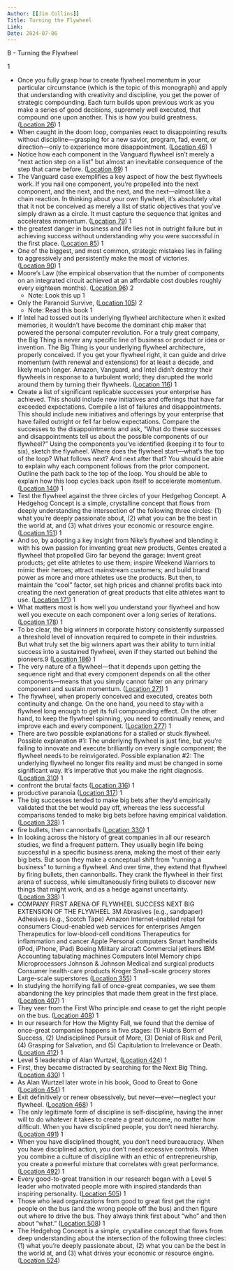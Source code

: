 ```yaml
---
Author: [[Jim Collins]]
Title: Turning the Flywheel
Link: 
Date: 2024-07-06
---
```

B - Turning the Flywheel

1
- Once you fully grasp how to create flywheel momentum in your particular circumstance (which is the topic of this monograph) and apply that understanding with creativity and discipline, you get the power of strategic compounding. Each turn builds upon previous work as you make a series of good decisions, supremely well executed, that compound one upon another. This is how you build greatness. ([Location 26](https://readwise.io/to_kindle?action=open&asin=B07JFT5G7N&location=26))
1
- When caught in the doom loop, companies react to disappointing results without discipline—grasping for a new savior, program, fad, event, or direction—only to experience more disappointment. ([Location 46](https://readwise.io/to_kindle?action=open&asin=B07JFT5G7N&location=46))
1
- Notice how each component in the Vanguard flywheel isn’t merely a “next action step on a list” but almost an inevitable consequence of the step that came before. ([Location 69](https://readwise.io/to_kindle?action=open&asin=B07JFT5G7N&location=69))
1
- The Vanguard case exemplifies a key aspect of how the best flywheels work. If you nail one component, you’re propelled into the next component, and the next, and the next, and the next—almost like a chain reaction. In thinking about your own flywheel, it’s absolutely vital that it not be conceived as merely a list of static objectives that you’ve simply drawn as a circle. It must capture the sequence that ignites and accelerates momentum. ([Location 79](https://readwise.io/to_kindle?action=open&asin=B07JFT5G7N&location=79))
1
- the greatest danger in business and life lies not in outright failure but in achieving success without understanding why you were successful in the first place. ([Location 85](https://readwise.io/to_kindle?action=open&asin=B07JFT5G7N&location=85))
1
- One of the biggest, and most common, strategic mistakes lies in failing to aggressively and persistently make the most of victories. ([Location 90](https://readwise.io/to_kindle?action=open&asin=B07JFT5G7N&location=90))
1
- Moore’s Law (the empirical observation that the number of components on an integrated circuit achieved at an affordable cost doubles roughly every eighteen months). ([Location 96](https://readwise.io/to_kindle?action=open&asin=B07JFT5G7N&location=96))
2
    - Note: Look this up
1
- Only the Paranoid Survive, ([Location 105](https://readwise.io/to_kindle?action=open&asin=B07JFT5G7N&location=105))
2
    - Note: Read this book
1
- If Intel had tossed out its underlying flywheel architecture when it exited memories, it wouldn’t have become the dominant chip maker that powered the personal computer revolution. For a truly great company, the Big Thing is never any specific line of business or product or idea or invention. The Big Thing is your underlying flywheel architecture, properly conceived. If you get your flywheel right, it can guide and drive momentum (with renewal and extensions) for at least a decade, and likely much longer. Amazon, Vanguard, and Intel didn’t destroy their flywheels in response to a turbulent world; they disrupted the world around them by turning their flywheels. ([Location 116](https://readwise.io/to_kindle?action=open&asin=B07JFT5G7N&location=116))
1
- Create a list of significant replicable successes your enterprise has achieved. This should include new initiatives and offerings that have far exceeded expectations. Compile a list of failures and disappointments. This should include new initiatives and offerings by your enterprise that have failed outright or fell far below expectations. Compare the successes to the disappointments and ask, “What do these successes and disappointments tell us about the possible components of our flywheel?” Using the components you’ve identified (keeping it to four to six), sketch the flywheel. Where does the flywheel start—what’s the top of the loop? What follows next? And next after that? You should be able to explain why each component follows from the prior component. Outline the path back to the top of the loop. You should be able to explain how this loop cycles back upon itself to accelerate momentum. ([Location 140](https://readwise.io/to_kindle?action=open&asin=B07JFT5G7N&location=140))
1
- Test the flywheel against the three circles of your Hedgehog Concept. A Hedgehog Concept is a simple, crystalline concept that flows from deeply understanding the intersection of the following three circles: (1) what you’re deeply passionate about, (2) what you can be the best in the world at, and (3) what drives your economic or resource engine. ([Location 151](https://readwise.io/to_kindle?action=open&asin=B07JFT5G7N&location=151))
1
- And so, by adopting a key insight from Nike’s flywheel and blending it with his own passion for inventing great new products, Gentes created a flywheel that propelled Giro far beyond the garage: Invent great products; get elite athletes to use them; inspire Weekend Warriors to mimic their heroes; attract mainstream customers; and build brand power as more and more athletes use the products. But then, to maintain the “cool” factor, set high prices and channel profits back into creating the next generation of great products that elite athletes want to use. ([Location 171](https://readwise.io/to_kindle?action=open&asin=B07JFT5G7N&location=171))
1
- What matters most is how well you understand your flywheel and how well you execute on each component over a long series of iterations. ([Location 178](https://readwise.io/to_kindle?action=open&asin=B07JFT5G7N&location=178))
1
- To be clear, the big winners in corporate history consistently surpassed a threshold level of innovation required to compete in their industries. But what truly set the big winners apart was their ability to turn initial success into a sustained flywheel, even if they started out behind the pioneers.9 ([Location 186](https://readwise.io/to_kindle?action=open&asin=B07JFT5G7N&location=186))
1
- The very nature of a flywheel—that it depends upon getting the sequence right and that every component depends on all the other components—means that you simply cannot falter on any primary component and sustain momentum. ([Location 271](https://readwise.io/to_kindle?action=open&asin=B07JFT5G7N&location=271))
1
- The flywheel, when properly conceived and executed, creates both continuity and change. On the one hand, you need to stay with a flywheel long enough to get its full compounding effect. On the other hand, to keep the flywheel spinning, you need to continually renew, and improve each and every component. ([Location 277](https://readwise.io/to_kindle?action=open&asin=B07JFT5G7N&location=277))
1
- There are two possible explanations for a stalled or stuck flywheel. Possible explanation #1: The underlying flywheel is just fine, but you’re failing to innovate and execute brilliantly on every single component; the flywheel needs to be reinvigorated. Possible explanation #2: The underlying flywheel no longer fits reality and must be changed in some significant way. It’s imperative that you make the right diagnosis. ([Location 310](https://readwise.io/to_kindle?action=open&asin=B07JFT5G7N&location=310))
1
- confront the brutal facts ([Location 316](https://readwise.io/to_kindle?action=open&asin=B07JFT5G7N&location=316))
1
- productive paranoia ([Location 317](https://readwise.io/to_kindle?action=open&asin=B07JFT5G7N&location=317))
1
- The big successes tended to make big bets after they’d empirically validated that the bet would pay off, whereas the less successful comparisons tended to make big bets before having empirical validation. ([Location 328](https://readwise.io/to_kindle?action=open&asin=B07JFT5G7N&location=328))
1
- fire bullets, then cannonballs ([Location 330](https://readwise.io/to_kindle?action=open&asin=B07JFT5G7N&location=330))
1
- In looking across the history of great companies in all our research studies, we find a frequent pattern. They usually begin life being successful in a specific business arena, making the most of their early big bets. But soon they make a conceptual shift from “running a business” to turning a flywheel. And over time, they extend that flywheel by firing bullets, then cannonballs. They crank the flywheel in their first arena of success, while simultaneously firing bullets to discover new things that might work, and as a hedge against uncertainty. ([Location 338](https://readwise.io/to_kindle?action=open&asin=B07JFT5G7N&location=338))
1
- COMPANY FIRST ARENA OF FLYWHEEL SUCCESS NEXT BIG EXTENSION OF THE FLYWHEEL 3M Abrasives (e.g., sandpaper) Adhesives (e.g., Scotch Tape) Amazon Internet-enabled retail for consumers Cloud-enabled web services for enterprises Amgen Therapeutics for low-blood-cell conditions Therapeutics for inflammation and cancer Apple Personal computers Smart handhelds (iPod, iPhone, iPad) Boeing Military aircraft Commercial jetliners IBM Accounting tabulating machines Computers Intel Memory chips Microprocessors Johnson & Johnson Medical and surgical products Consumer health-care products Kroger Small-scale grocery stores Large-scale superstores ([Location 355](https://readwise.io/to_kindle?action=open&asin=B07JFT5G7N&location=355))
1
- In studying the horrifying fall of once-great companies, we see them abandoning the key principles that made them great in the first place. ([Location 407](https://readwise.io/to_kindle?action=open&asin=B07JFT5G7N&location=407))
1
- They veer from the First Who principle and cease to get the right people on the bus. ([Location 408](https://readwise.io/to_kindle?action=open&asin=B07JFT5G7N&location=408))
1
- In our research for How the Mighty Fall, we found that the demise of once-great companies happens in five stages: (1) Hubris Born of Success, (2) Undisciplined Pursuit of More, (3) Denial of Risk and Peril, (4) Grasping for Salvation, and (5) Capitulation to Irrelevance or Death. ([Location 412](https://readwise.io/to_kindle?action=open&asin=B07JFT5G7N&location=412))
1
- Level 5 leadership of Alan Wurtzel, ([Location 424](https://readwise.io/to_kindle?action=open&asin=B07JFT5G7N&location=424))
1
- First, they became distracted by searching for the Next Big Thing. ([Location 430](https://readwise.io/to_kindle?action=open&asin=B07JFT5G7N&location=430))
1
- As Alan Wurtzel later wrote in his book, Good to Great to Gone ([Location 454](https://readwise.io/to_kindle?action=open&asin=B07JFT5G7N&location=454))
1
- Exit definitively or renew obsessively, but never—ever—neglect your flywheel. ([Location 468](https://readwise.io/to_kindle?action=open&asin=B07JFT5G7N&location=468))
1
- The only legitimate form of discipline is self-discipline, having the inner will to do whatever it takes to create a great outcome, no matter how difficult. When you have disciplined people, you don’t need hierarchy. ([Location 491](https://readwise.io/to_kindle?action=open&asin=B07JFT5G7N&location=491))
1
- When you have disciplined thought, you don’t need bureaucracy. When you have disciplined action, you don’t need excessive controls. When you combine a culture of discipline with an ethic of entrepreneurship, you create a powerful mixture that correlates with great performance. ([Location 492](https://readwise.io/to_kindle?action=open&asin=B07JFT5G7N&location=492))
1
- Every good-to-great transition in our research began with a Level 5 leader who motivated people more with inspired standards than inspiring personality. ([Location 505](https://readwise.io/to_kindle?action=open&asin=B07JFT5G7N&location=505))
1
- Those who lead organizations from good to great first get the right people on the bus (and the wrong people off the bus) and then figure out where to drive the bus. They always think first about “who” and then about “what.” ([Location 508](https://readwise.io/to_kindle?action=open&asin=B07JFT5G7N&location=508))
1
- The Hedgehog Concept is a simple, crystalline concept that flows from deep understanding about the intersection of the following three circles: (1) what you’re deeply passionate about, (2) what you can be the best in the world at, and (3) what drives your economic or resource engine. ([Location 524](https://readwise.io/to_kindle?action=open&asin=B07JFT5G7N&location=524))

